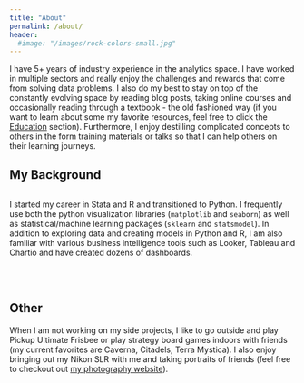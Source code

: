 ```yaml
---
title: "About"
permalink: /about/
header:
  #image: "/images/rock-colors-small.jpg"
---
```


I have 5+ years of industry experience in the analytics space. I have worked in multiple sectors and really enjoy the challenges and rewards that come from solving data problems. I also do my best to stay on top of the constantly evolving space by reading blog posts, taking online courses and occasionally reading through a textbook - the old fashioned way (if you want to learn about some my favorite resources, feel free to click the [Education](https://pleonova.github.io/education/) section). Furthermore, I enjoy destilling complicated concepts to others in the form training materials or talks so that I can help others on their learning journeys. 

## My Background
 
<img src="{{ site.url }}{{ site.baseurl }}/images/my-background4.JPG" alt="">

I started my career in Stata and R and transitioned to Python. I frequently use both the python visualization libraries (`matplotlib` and `seaborn`) as well as statistical/machine learning packages (`sklearn` and `statsmodel`). In addition to exploring data and creating models in Python and R, I am also familiar with various business intelligence tools such as Looker, Tableau and Chartio and have created dozens of dashboards. 

<br /><br />
## Other
When I am not working on my side projects, I like to go outside and play Pickup Ultimate Frisbee or play strategy board games indoors with friends (my current favorites are Caverna, Citadels, Terra Mystica). I also enjoy bringing out my Nikon SLR with me and taking portraits of friends (feel free to checkout out [my photography website](http://girlandcamera.wixsite.com/novaphotography)).


